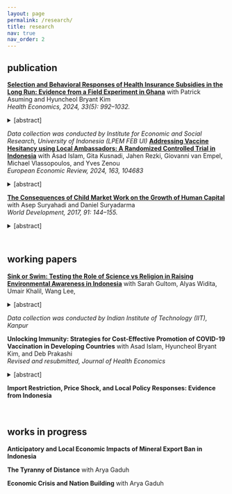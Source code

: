 ```yaml
---
layout: page
permalink: /research/
title: research
nav: true
nav_order: 2
---
```


<style>
details {
  margin: 10px 0;
}
summary {
  color: var(--global-theme-color);
  cursor: pointer;
}
summary:hover {
  text-decoration: underline;
}
</style>

## publication

**[Selection and Behavioral Responses of Health Insurance Subsidies in the Long Run: Evidence from a Field Experiment in Ghana](/docs/AKS_Ghana_Published_Version_HE.pdf)** with Patrick Asuming and Hyuncheol Bryant Kim <br>
*Health Economics, 2024, 33(5): 992–1032.* 
<details>
<summary>[abstract]</summary>
We study the effects of a health insurance subsidy in Ghana, where mandates are not enforceable. We randomly provide different levels of subsidy (1/3, 2/3, and full) and evaluate the impact at seven months and three years after the intervention. We find that a one-time subsidy increased insurance enrollment for all groups in both the short and long runs, but health care utilization in the long run increased only for the partial subsidy group. We find supportive evidence that ex-post behavioral responses rather than ex-ante selective enrollment explain the long-run health care utilization results.
</details>

*Data collection was conducted by Institute for Economic and Social Research, University of Indonesia (LPEM FEB UI)*
**[Addressing Vaccine Hesitancy using Local Ambassadors: A Randomized Controlled Trial in Indonesia](/docs/Vaccine_EER.pdf)** with Asad Islam, Gita Kusnadi, Jahen Rezki, Giovanni van Empel, Michael Vlassopoulos, and Yves Zenou <br>
*European Economic Review, 2024, 163, 104683* 
<details>
<summary>[abstract]</summary>
In settings where resistance and rampant misinformation against vaccines exist, the prospect of containing infectious diseases remains a challenge. Can delivery of information regarding the benefits of vaccination through personal home visits by local ambassadors increase vaccine uptake? We conduct a door-to-door randomized information campaign targeted towards COVID-19 unvaccinated individuals in rural Indonesia. We recruited ambassadors from local villages tasked to deliver information about COVID-19 vaccines and promote vaccination through one-on-one meetings, using an interpersonal behavioral change communication approach. To investigate which type of ambassador—health cadres, influential individuals, and laypersons—is the most effective, we randomly vary the type of ambassador that delivers the information at the village level. We find that the overall vaccination take-up is quite moderate and that there are no differences in vaccination outcomes across the treatment groups. These results highlight the challenge of boosting vaccine uptake in late stages of a pandemic.

</details>


**[The Consequences of Child Market Work on the Growth of Human Capital](https://www.sciencedirect.com/science/article/pii/S0305750X15308731?via%3Dihub)** with Asep Suryahadi and Daniel Suryadarma <br>
*World Development, 2017, 91: 144–155.* 
<details>
<summary>[abstract]</summary>
The paper measures the effect of child market work on the long-term growth of human capital, focusing on the output of the human capital production: mathematics skills, cognitive skills, pulmonary function, and educational attainment. Our full sample is drawn from a rich longitudinal dataset Indonesia Family Life Survey (IFLS). We address endogeneity of child market work using provincial legislated minimum wage as the instrument. Our instrumental variable estimation shows that child labor negatively affects mathematics skills and pulmonary function, but not cognitive skills and educational attainment. We find heterogeneities in type of work. Those who work outside of family business have lower educational attainment than those working for family business.
</details>
<br>

## working papers

**[Sink or Swim: Testing the Role of Science vs Religion in Raising Environmental Awareness in Indonesia](/docs/jakarta_draft.pdf)** with Sarah Gultom, Alyas Widita, Umair Khalil, Wang Lee, 
<details>
<summary>[abstract]</summary>
Shifting beliefs and encouraging pro-sustainability behaviors to mitigate climate and environmental issues can be challenging due to their polarizing nature. This challenge is particularly concerning in Jakarta, the world's fastest sinking city, where many residents remain uninformed about land subsidence—its causes, severity, and implications. 
We conduct a large-scale online experiment to understand how to effectively communicate this environmental threat. We vary the perceived identity of the messenger (as a religious leader or scientist) and the narrative style of the video message (religious or scientific). Our results show that any version of message, compared to a placebo, shifts beliefs about causes and consequences of subsidence, increases pro-sustainability behaviors, self-efficacy, and institutional trust in addressing the issue. The messenger's perceived identity as a scientist---rated as more persuasive and trustworthy than an Imam---generates larger impacts on beliefs regardless of narrative style. A scientist delivering a religious narrative is effective in encouraging participants to spread awareness, while an Imam is better at building trust across stakeholders. Effects on beliefs are more pronounced among those with low prior knowledge, high institutional trust, and less reliance on groundwater. However, heterogeneous treatment effects on actions are limited even among the least informed. Overall, our findings demonstrate how perceived identity and narrative framing shapes public understanding of and action on environmental challenges. 
</details>

*Data collection was conducted by Indian Institute of Technology (IIT), Kanpur*

**Unlocking Immunity: Strategies for Cost-Effective Promotion of COVID-19 Vaccination in Developing Countries** with Asad Islam, Hyuncheol Bryant Kim, and Deb Prakashi <br>
*Revised and resubmitted, Journal of Health Economics* 
<details>
<summary>[abstract]</summary>
Encouraging COVID-19 vaccination among hesitant individuals is vital for achieving herd immunity and curbing the spread of the virus. We conducted a large-scale randomized experiment in India to evaluate five interventions targeting individuals that remained unvaccinated after the initial mass vaccination campaign: (i) information only; (ii) information plus a gift worth $5 upon vaccination; (iii) information plus a 5% chance to win a gift worth $100 upon vaccination; (iv) information combined with improved vaccine accessibility; (v) information disseminated through community leaders. Our findings indicate
that all interventions significantly increased first-dose vaccine uptake, with the guaranteed in-kind gift and accessibility interventions showing the largest effects. The ambassador intervention was particularly effective in promoting second-dose completion. Selection analysis reveals that economically disadvantaged individuals and those with limited access to transportation benefited most from these interventions. We find suggestive evidence of spillover effects on social networks, including friends and neighbors, highlighting the broader community benefits of targeted vaccination
campaigns. 
</details>

**Import Restriction, Price Shock, and Local Policy Responses: Evidence from Indonesia**  
<br>
<br>

## works in progress

**Anticipatory and Local Economic Impacts of Mineral Export Ban in Indonesia** <br>

**The Tyranny of Distance** with Arya Gaduh <br>

**Economic Crisis and Nation Building** with Arya Gaduh
